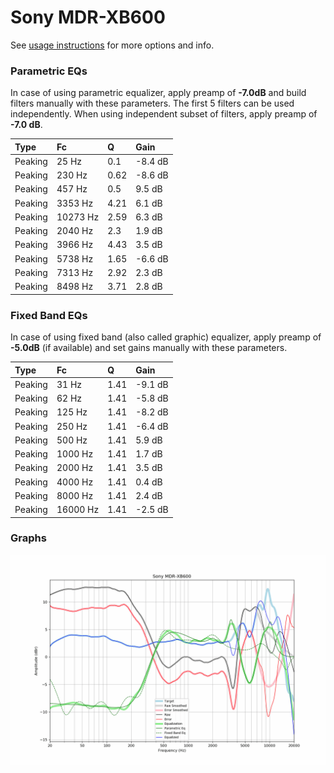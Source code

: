 # Sony MDR-XB600
See [usage instructions](https://github.com/jaakkopasanen/AutoEq#usage) for more options and info.

### Parametric EQs
In case of using parametric equalizer, apply preamp of **-7.0dB** and build filters manually
with these parameters. The first 5 filters can be used independently.
When using independent subset of filters, apply preamp of **-7.0 dB**.

| Type    | Fc       |    Q | Gain    |
|:--------|:---------|:-----|:--------|
| Peaking | 25 Hz    | 0.1  | -8.4 dB |
| Peaking | 230 Hz   | 0.62 | -8.6 dB |
| Peaking | 457 Hz   | 0.5  | 9.5 dB  |
| Peaking | 3353 Hz  | 4.21 | 6.1 dB  |
| Peaking | 10273 Hz | 2.59 | 6.3 dB  |
| Peaking | 2040 Hz  | 2.3  | 1.9 dB  |
| Peaking | 3966 Hz  | 4.43 | 3.5 dB  |
| Peaking | 5738 Hz  | 1.65 | -6.6 dB |
| Peaking | 7313 Hz  | 2.92 | 2.3 dB  |
| Peaking | 8498 Hz  | 3.71 | 2.8 dB  |

### Fixed Band EQs
In case of using fixed band (also called graphic) equalizer, apply preamp of **-5.0dB**
(if available) and set gains manually with these parameters.

| Type    | Fc       |    Q | Gain    |
|:--------|:---------|:-----|:--------|
| Peaking | 31 Hz    | 1.41 | -9.1 dB |
| Peaking | 62 Hz    | 1.41 | -5.8 dB |
| Peaking | 125 Hz   | 1.41 | -8.2 dB |
| Peaking | 250 Hz   | 1.41 | -6.4 dB |
| Peaking | 500 Hz   | 1.41 | 5.9 dB  |
| Peaking | 1000 Hz  | 1.41 | 1.7 dB  |
| Peaking | 2000 Hz  | 1.41 | 3.5 dB  |
| Peaking | 4000 Hz  | 1.41 | 0.4 dB  |
| Peaking | 8000 Hz  | 1.41 | 2.4 dB  |
| Peaking | 16000 Hz | 1.41 | -2.5 dB |

### Graphs
![](./Sony%20MDR-XB600.png)
